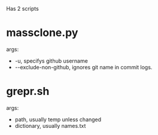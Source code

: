 Has 2 scripts
# massclone.py
args:
- -u, specifys github username
- --exclude-non-github, ignores git name in commit logs.
# grepr.sh
args:
- path, usually temp unless changed
- dictionary, usually names.txt
